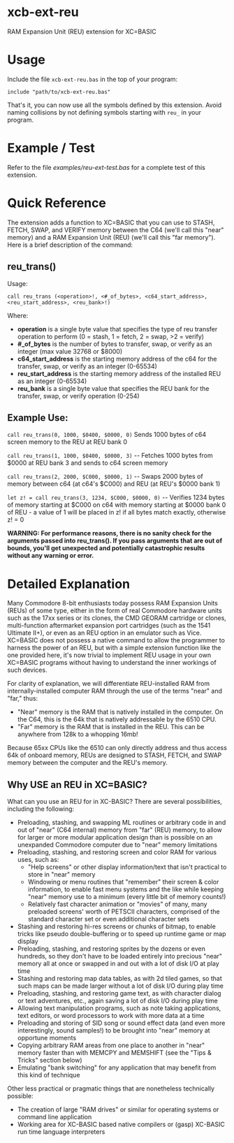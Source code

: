 # xcb-ext-reu
RAM Expansion Unit (REU) extension for XC=BASIC

# Usage

Include the file `xcb-ext-reu.bas` in the top of your program:

`include "path/to/xcb-ext-reu.bas"`
    
That's it, you can now use all the symbols defined by this extension. Avoid naming collisions by not defining symbols starting with `reu_` in your program.

# Example / Test

Refer to the file *examples/reu-ext-test.bas* for a complete test of this extension.

# Quick Reference

The extension adds a function to XC=BASIC that you can use to STASH, FETCH, SWAP, and VERIFY memory between the C64 (we'll call this "near" memory) and a RAM Expansion Unit (REU) (we'll call this "far memory"). Here is a brief description of the command:

## reu_trans()
Usage:

`call reu_trans (<operation>!, <#_of_bytes>, <c64_start_address>, <reu_start_address>, <reu_bank>!)`
  
Where:

* **operation** is a single byte value that specifies the type of reu transfer operation to perform (0 = stash, 1 = fetch, 2 = swap, >2 = verify)
* **#_of_bytes** is the number of bytes to transfer, swap, or verify as an integer (max value 32768 or $8000) 
* **c64_start_address** is the starting memory address of the c64 for the transfer, swap, or verify as an integer (0-65534)
* **reu_start_address** is the starting memory address of the installed REU as an integer (0-65534)
* **reu_bank** is a single byte value that specifies the REU bank for the transfer, swap, or verify operation (0-254)

## Example Use:

`call reu_trans(0, 1000, $0400, $0000, 0)`
Sends 1000 bytes of c64 screen memory to the REU at REU bank 0

`call reu_trans(1, 1000, $0400, $0000, 3)`
-- Fetches 1000 bytes from $0000 at REU bank 3 and sends to c64 screen memory

`call reu_trans(2, 2000, $C000, $0000, 1)`
-- Swaps 2000 bytes of memory between c64 (at c64's $C000) and REU (at REU's $0000 bank 1)

`let z! = call reu_trans(3, 1234, $C000, $0000, 0)`
-- Verifies 1234 bytes of memory starting at $C000 on c64 with memory starting at $0000 bank 0 of REU - a value of 1 will be placed in z! if all bytes match exactly, otherwise z! = 0


**WARNING: For performance reasons, there is no sanity check for the arguments passed into reu_trans(). If you pass arguments that are out of bounds, you'll get unexpected and potentially catastrophic results without any warning or error.**

# Detailed Explanation

Many Commodore 8-bit enthusiasts today possess RAM Expansion Units (REUs) of some type, either in the form of real Commodore hardware units such as the 17xx series or its clones, the CMD GEORAM cartridge or clones, multi-function aftermarket expansion port cartridges (such as the 1541 Ultimate II+), or even as an REU option in an emulator such as Vice. XC=BASIC does not possess a native command to allow the programmer to harness the power of an REU, but with a simple extension function like the one provided here, it's now trivial to implement REU usage in your own XC=BASIC programs without having to understand the inner workings of such devices.

For clarity of explanation, we will differentiate REU-installed RAM from internally-installed computer RAM through the use of the terms "near" and "far," thus:

  * "Near" memory is the RAM that is natively installed in the computer. On the C64, this is the 64k that is natively addressable by the 6510 CPU. 
  * "Far" memory is the RAM that is installed in the REU. This can be anywhere from 128k to a whopping 16mb!

Because 65xx CPUs like the 6510 can only directly address and thus access 64k of onboard memory, REUs are designed to STASH, FETCH, and SWAP memory between the computer and the REU's memory.

## Why USE an REU in XC=BASIC?

What can you use an REU for in XC-BASIC? There are several possibilities, including the following:

  * Preloading, stashing, and swapping ML routines or arbitrary code in and out of "near" (C64 internal) memory from "far" (REU) memory, to allow for larger or more modular application design than is possible on an unexpanded Commodore computer due to "near" memory limitations
  * Preloading, stashing, and restoring screen and color RAM for various uses, such as:
    * "Help screens" or other display information/text that isn't practical to store in "near" memory
	* Windowing or menu routines that "remember" their screen & color information, to enable fast menu systems and the like while keeping "near" memory use to a minimum (every little bit of memory counts!)
    * Relatively fast character animation or "movies" of many, many preloaded screens' worth of PETSCII characters, comprised of the standard character set or even additional character sets
  * Stashing and restoring hi-res screens or chunks of bitmap, to enable tricks like pseudo double-buffering or to speed up runtime game or map display
  * Preloading, stashing, and restoring sprites by the dozens or even hundreds, so they don't have to be loaded entirely into precious "near" memory all at once or swapped in and out with a lot of disk I/O at play time
  * Stashing and restoring map data tables, as with 2d tiled games, so that such maps can be made larger without a lot of disk I/O during play time
  * Preloading, stashing, and restoring game text, as with character dialog or text adventures, etc., again saving a lot of disk I/O during play time
  * Allowing text manipulation programs, such as note taking applications, text editors, or word processors to work with more data at a time
  * Preloading and storing of SID song or sound effect data (and even more interestingly, sound samples!) to be brought into "near" memory at opportune moments
  * Copying arbitrary RAM areas from one place to another in "near" memory faster than with MEMCPY and MEMSHIFT (see the "Tips & Tricks" section below)
  * Emulating "bank switching" for any application that may benefit from this kind of technique

Other less practical or pragmatic things that are nonetheless technically possible:

  * The creation of large "RAM drives" or similar for operating systems or command line application
  * Working area for XC-BASIC based native compilers or (gasp) XC-BASIC run time language interpreters






